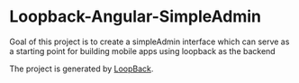 # Loopback-Angular-SimpleAdmin

Goal of this project is to create a simpleAdmin interface which can serve as a starting point for building mobile apps using  loopback as the backend

The project is generated by [LoopBack](http://loopback.io).
